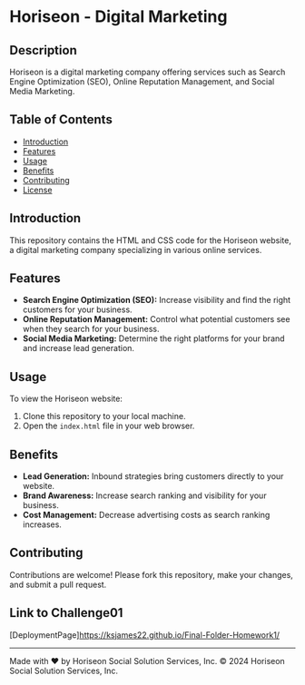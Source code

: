 # Horiseon - Digital Marketing

## Description
Horiseon is a digital marketing company offering services such as Search Engine Optimization (SEO), Online Reputation Management, and Social Media Marketing.

## Table of Contents
- [Introduction](#introduction)
- [Features](#features)
- [Usage](#usage)
- [Benefits](#benefits)
- [Contributing](#contributing)
- [License](#license)

## Introduction
This repository contains the HTML and CSS code for the Horiseon website, a digital marketing company specializing in various online services.

## Features
- **Search Engine Optimization (SEO):** Increase visibility and find the right customers for your business.
- **Online Reputation Management:** Control what potential customers see when they search for your business.
- **Social Media Marketing:** Determine the right platforms for your brand and increase lead generation.

## Usage
To view the Horiseon website:
1. Clone this repository to your local machine.
2. Open the `index.html` file in your web browser.

## Benefits
- **Lead Generation:** Inbound strategies bring customers directly to your website.
- **Brand Awareness:** Increase search ranking and visibility for your business.
- **Cost Management:** Decrease advertising costs as search ranking increases.

## Contributing
Contributions are welcome! Please fork this repository, make your changes, and submit a pull request.

## Link to Challenge01
[DeploymentPage]https://ksjames22.github.io/Final-Folder-Homework1/


---

Made with ❤️️ by Horiseon Social Solution Services, Inc.
&copy; 2024 Horiseon Social Solution Services, Inc.

